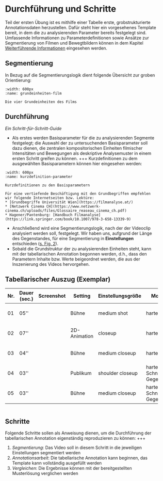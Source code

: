 # Durchführung und Schritte
Teil der ersten Übung ist es mithilfe einer Tabelle erste, grobstrukturierte Annotationsdaten herzustellen. Dafür steht hier ein vorgesehenes Template bereit, in dem die zu analysierenden Parameter bereits festgelegt sind. Umfassende Informationen zu Parameterdefinitionen sowie Ansätze zur Segmentierung von Filmen und Bewegtbildern können in dem Kapitel [Weiterführende Informationen](../Kapitel_I/Information_und_Material) eingesehen werden. 
## Segmentierung
In Bezug auf die Segmentierungslogik dient folgende Übersicht zur groben Orientierung:
```{figure} ../assets/Vier-Grundeinheiten-des-Films.png
:width: 600px
:name: grundeinheiten-film

Die vier Grundeinheiten des Films
```
## Durchführung
*Ein Schritt-für-Schritt-Guide*
* Als erstes werden Basisparameter für die zu analysierenden Segmente festgelegt; die Auswahl der zu untersuchenden Basisparameter soll dazu dienen, die zentralen kompositorischen Einheiten filmischer Intensitäten und Bewegungen als deskriptive Analysemuster in einem ersten Schritt greifen zu können.
+++
Kurzdefinitionen zu dem ausgewählten Basisparametern können hier eingesehen werden:
```{figure} ../assets/Kurzdefinition-Parameter.png
:width: 600px
:name: kurzdefinition-parameter

Kurzdefinitionen zu den Basisparametern
```
```{seealso}
Für eine vertiefende Beschäftigung mit den Grundbegriffen empfehlen wir folgende Internetseiten bzw. Lektüre:
* [Grundbegriffe Universität Wien](https://filmanalyse.at/)
* [Netzwerk Cinema CH](https://www.netzwerk-cinema.ch/uploads/files/Glossaire_reaseau_cinema_ch.pdf)
* Hagener/Pantenburg: [Handbuch Filmanalyse](https://link.springer.com/book/10.1007/978-3-658-13339-9)
```
* Anschließend wird eine Segmentierungslogik, nach der der Videoclip analysiert werden soll, festgelegt. Wir haben uns, aufgrund der Länge des Gegenstandes, für eine Segmentierung in **Einstellungen** entschieden ([s. Fig. 2](#grundeinheiten-film)). 
* Sobald die Grundstruktur der zu analysierenden Einheiten steht, kann mit der tabellarischen Annotation begonnen werden, d.h., dass den Parametern Inhalte bzw. Werte beigeordnet werden, die aus der Inszenierung des Videos hervorgehen.
## Tabellarischer Auszug (Exemplar)
| Nr. | Dauer (sec.) | Screenshot | Setting | Einstellungsgröße | Montage | Kamera | Ton/Musik | Farbe | Licht |
|-----|--------------|------------|------------|--------------------|-------------------|----------------------------------|-----------|-------|-------|
| 01  | 05''         |            | Bühne | medium shot        | harter Schnitt   | low-angle; Fahrt: leicht>links     | Dialog/Rede (onscreen) | schwarz | dunkel |
| 02  | 07''         |            | 2D-Animation | closeup           | harter Schnitt   | high-angle; Fahrt: unten>oben     | Dialog/Rede /Gelächter (offscreen) | weiß, braun, rot | dunkel; hell |
| 03  | 04''         |            | Bühne                     | medium closeup     | harter Schnitt   | straight-angle; unbewegt          | Dialog/Rede (onscreen) | schwarz; grau | dunkel |
| 04  | 03''         |            | Publikum | shoulder closeup  | harter Schnitt; Gegenschuss | straight-angle; unbewegt | Applaus (onscreen) | orange; schwarz | dunkel |
| 05  | 03''         |            | Bühne                     | medium closeup     | harter Schnitt; Gegenschuss | straight-angle; unbewegt | Dialog/Rede (onscreen) | schwarz; grau | dunkel |
```{important} Eine tabellarische Annotation erfordert viel Zeit und Aufmerksamkeit, da alle Daten, beispielsweise mit einem Textprogramm, manuell eingetragen werden müssen. 
```
## Schritte
Folgende Schritte sollen als Anweisung dienen, um die Durchführung der tabellarischen Annotation eigenständig reproduzieren zu können:
+++
1. *Segmentierung*: Das Video soll in diesem Schritt in die jeweiligen Einstellungen segmentiert werden
2. *Annotationsarbeit*: Die tabellarische Annotation kann beginnen, das Template kann vollständig ausgefüllt werden 
3. *Vergleichen*: Die Ergebnisse können mit der bereitgestellten Musterlösung verglichen werden
```{attention} Die Annotationen bzw. Annotationsmethode kann sich in einigen Punkten auch unterscheiden. Entscheidend ist, dass filmanalytische Daten in einem ersten Schritt erfasst und verglichen werden können.
```